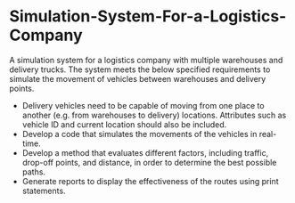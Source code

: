 # Simulation-System-For-a-Logistics-Company

A simulation system for a logistics company with multiple warehouses and delivery trucks. The system meets the below specified requirements to simulate the movement of vehicles between warehouses and delivery points.
- Delivery vehicles need to be capable of moving from one place to another (e.g. from warehouses to delivery) locations. Attributes such as vehicle ID and current location should also be included.
- Develop a code that simulates the movements of the vehicles in real-time.
- Develop a method that evaluates different factors, including traffic, drop-off points, and distance, in order to determine the best possible paths.
- Generate reports to display the effectiveness of the routes using print statements.
